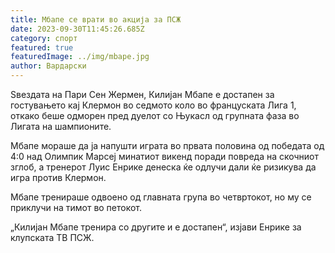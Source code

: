```yaml
---
title: Мбапе се врати во акција за ПСЖ
date: 2023-09-30T11:45:26.685Z
category: спорт
featured: true
featuredImage: ../img/mbape.jpg
author: Вардарски
---
```

Ѕвездата на Пари Сен Жермен, Килијан Мбапе е достапен за гостувањето кај Клермон во седмото коло во француската Лига 1, откако беше одморен пред дуелот со Њукасл од групната фаза во Лигата на шампионите.

Мбапе мораше да ја напушти играта во првата половина од победата од 4:0 над Олимпик Марсеј минатиот викенд поради повреда на скочниот зглоб, а тренерот Луис Енрике денеска ќе одлучи дали ќе ризикува да игра против Клермон.

Мбапе тренираше одвоено од главната група во четвртокот, но му се приклучи на тимот во петокот.

„Килијан Мбапе тренира со другите и е достапен“, изјави Енрике за клупската ТВ ПСЖ.